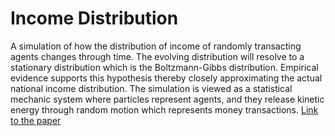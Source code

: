 # Income Distribution 
A simulation of how the distribution of income of randomly transacting agents changes through time. The evolving distribution will resolve to a 
stationary distribution which is the Boltzmann-Gibbs distribution. Empirical evidence supports this hypothesis thereby closely approximating the
actual national income distribution. The simulation is viewed as a statistical mechanic system where particles represent agents, and they release
kinetic energy through random motion which represents money transactions. [Link to the paper](https://arxiv.org/abs/1204.6483)

